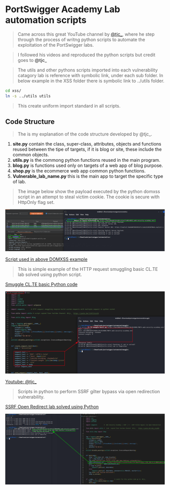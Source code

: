 
# PortSwigger Academy Lab automation scripts

>Came across this great YouTube channel by [@tjc_](https://www.youtube.com/@tjc_/videos), where he step through the process of writng python scripts to automate the exploitation of the PortSwigger labs.  
  
>I followed his videos and reproduced the python scripts but credit goes to **@tjc_**  

>The utils and other pythons scripts imported into each vulnerability catagory lab is reference with symbolic link, under each sub folder. In below example in the XSS folder there is symbolic link to ../utils folder.

```bash
cd xss/
ln -s ../utils utils
```  

>This create uniform import standard in all scripts.  

## Code Structure

>The is my explanation of the code structure developed by @tjc_.  
  
1. **site.py** contain the class, super-class, attributes, objects and functions reused between the tipe of targets, if it is blog or site, these include the common objects.  
2. **utils.py** is the commong python functions reused in the main program.  
3. **blog.py** is functions used only on targets of a web app of blog purpose.  
4. **shop.py** is the ecommerce web app common python functions.  
5. **Vulnerable_lab_name.py** this is the main app to target the specific type of lab.  
  
>The image below show the payload executed by the python domxss script in an attempt to steal victim cookie. The cookie is secure with HttpOnly flag set.  

![auto-lab-xss](images/auto-lab-xss.png)  

[Script used in above DOMXSS example](https://github.com/botesjuan/Burp-Suite-Certified-Practitioner-Exam-Study/blob/main/python/xss/domxss-in-jquery-hashchange.py)  
  
>This is simple example of the HTTP request smuggling basic CL.TE lab solved using python script.  

[Smuggle CL.TE basic Python code](https://github.com/botesjuan/Burp-Suite-Certified-Practitioner-Exam-Study/blob/main/python/smuggle/CL.TE-smuggle-basic.py)  
  
![CL.TE HTTP smuggle basic](images/cl.te-smuggle-basic.png)  

[Youtube: @tjc_](https://youtu.be/1IoFrIxrzXA)  
  
>Scripts in python to perform SSRF gilter bypass via open redirection vulnerability.  

[SSRF Open Redirect lab solved using Python](https://github.com/botesjuan/Burp-Suite-Certified-Practitioner-Exam-Study/tree/main/python/ssrf)  
  
![python ssrf](images/python-ssrf.png)  
